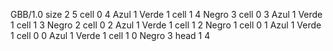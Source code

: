<gs-board> GBB/1.0
size 2 5
cell 0 4 Azul 1 Verde 1 
cell 1 4 Negro 3 
cell 0 3 Azul 1 Verde 1 
cell 1 3 Negro 2 
cell 0 2 Azul 1 Verde 1 
cell 1 2 Negro 1 
cell 0 1 Azul 1 Verde 1 
cell 0 0 Azul 1 Verde 1 
cell 1 0 Negro 3 
head 1 4
 </gs-board>
